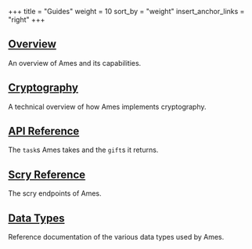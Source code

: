 +++
title = "Guides"
weight = 10
sort_by = "weight"
insert_anchor_links = "right"
+++

## [Overview](/reference/arvo/ames/ames)

An overview of Ames and its capabilities.

## [Cryptography](/reference/arvo/ames/cryptography)

A technical overview of how Ames implements cryptography.

## [API Reference](/reference/arvo/ames/tasks)

The `task`s Ames takes and the `gift`s it returns.

## [Scry Reference](/reference/arvo/ames/scry)

The scry endpoints of Ames.

## [Data Types](/reference/arvo/ames/data-types)

Reference documentation of the various data types used by Ames.
